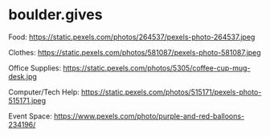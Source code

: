 # boulder.gives

Food: https://static.pexels.com/photos/264537/pexels-photo-264537.jpeg

Clothes: https://static.pexels.com/photos/581087/pexels-photo-581087.jpeg

Office Supplies: https://static.pexels.com/photos/5305/coffee-cup-mug-desk.jpg

Computer/Tech Help: https://static.pexels.com/photos/515171/pexels-photo-515171.jpeg

Event Space: https://www.pexels.com/photo/purple-and-red-balloons-234196/
